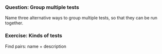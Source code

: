
### Question: Group multiple tests
Name three alternative ways to group multiple tests, so that they can be run together.

### Exercise: Kinds of tests
Find pairs: name + description

